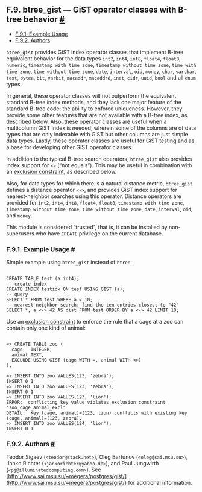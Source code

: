## F.9. btree\_gist — GiST operator classes with B-tree behavior [#](#BTREE-GIST)

  * [F.9.1. Example Usage](btree-gist#BTREE-GIST-EXAMPLE-USAGE)
  * [F.9.2. Authors](btree-gist#BTREE-GIST-AUTHORS)

`btree_gist` provides GiST index operator classes that implement B-tree equivalent behavior for the data types `int2`, `int4`, `int8`, `float4`, `float8`, `numeric`, `timestamp with time zone`, `timestamp without time zone`, `time with time zone`, `time without time zone`, `date`, `interval`, `oid`, `money`, `char`, `varchar`, `text`, `bytea`, `bit`, `varbit`, `macaddr`, `macaddr8`, `inet`, `cidr`, `uuid`, `bool` and all `enum` types.

In general, these operator classes will not outperform the equivalent standard B-tree index methods, and they lack one major feature of the standard B-tree code: the ability to enforce uniqueness. However, they provide some other features that are not available with a B-tree index, as described below. Also, these operator classes are useful when a multicolumn GiST index is needed, wherein some of the columns are of data types that are only indexable with GiST but other columns are just simple data types. Lastly, these operator classes are useful for GiST testing and as a base for developing other GiST operator classes.

In addition to the typical B-tree search operators, `btree_gist` also provides index support for `<>` (“not equals”). This may be useful in combination with an [exclusion constraint](sql-createtable#SQL-CREATETABLE-EXCLUDE), as described below.

Also, for data types for which there is a natural distance metric, `btree_gist` defines a distance operator `<->`, and provides GiST index support for nearest-neighbor searches using this operator. Distance operators are provided for `int2`, `int4`, `int8`, `float4`, `float8`, `timestamp with time zone`, `timestamp without time zone`, `time without time zone`, `date`, `interval`, `oid`, and `money`.

This module is considered “trusted”, that is, it can be installed by non-superusers who have `CREATE` privilege on the current database.

### F.9.1. Example Usage [#](#BTREE-GIST-EXAMPLE-USAGE)

Simple example using `btree_gist` instead of `btree`:

```

CREATE TABLE test (a int4);
-- create index
CREATE INDEX testidx ON test USING GIST (a);
-- query
SELECT * FROM test WHERE a < 10;
-- nearest-neighbor search: find the ten entries closest to "42"
SELECT *, a <-> 42 AS dist FROM test ORDER BY a <-> 42 LIMIT 10;
```

Use an [exclusion constraint](sql-createtable#SQL-CREATETABLE-EXCLUDE) to enforce the rule that a cage at a zoo can contain only one kind of animal:

```

=> CREATE TABLE zoo (
  cage   INTEGER,
  animal TEXT,
  EXCLUDE USING GIST (cage WITH =, animal WITH <>)
);

=> INSERT INTO zoo VALUES(123, 'zebra');
INSERT 0 1
=> INSERT INTO zoo VALUES(123, 'zebra');
INSERT 0 1
=> INSERT INTO zoo VALUES(123, 'lion');
ERROR:  conflicting key value violates exclusion constraint "zoo_cage_animal_excl"
DETAIL:  Key (cage, animal)=(123, lion) conflicts with existing key (cage, animal)=(123, zebra).
=> INSERT INTO zoo VALUES(124, 'lion');
INSERT 0 1
```

### F.9.2. Authors [#](#BTREE-GIST-AUTHORS)

Teodor Sigaev (`<teodor@stack.net>`), Oleg Bartunov (`<oleg@sai.msu.su>`), Janko Richter (`<jankorichter@yahoo.de>`), and Paul Jungwirth (`<pj@illuminatedcomputing.com>`). See [http://www.sai.msu.su/~megera/postgres/gist/](http://www.sai.msu.su/~megera/postgres/gist/) for additional information.